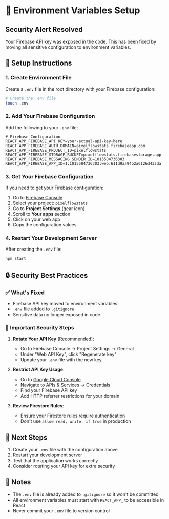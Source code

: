 # 🔐 Environment Variables Setup

## Security Alert Resolved

Your Firebase API key was exposed in the code. This has been fixed by moving all sensitive configuration to environment variables.

## 🚀 Setup Instructions

### 1. Create Environment File

Create a `.env` file in the root directory with your Firebase configuration:

```bash
# Create the .env file
touch .env
```

### 2. Add Your Firebase Configuration

Add the following to your `.env` file:

```env
# Firebase Configuration
REACT_APP_FIREBASE_API_KEY=your-actual-api-key-here
REACT_APP_FIREBASE_AUTH_DOMAIN=pixelflowstats.firebaseapp.com
REACT_APP_FIREBASE_PROJECT_ID=pixelflowstats
REACT_APP_FIREBASE_STORAGE_BUCKET=pixelflowstats.firebasestorage.app
REACT_APP_FIREBASE_MESSAGING_SENDER_ID=1015584736303
REACT_APP_FIREBASE_APP_ID=1:1015584736303:web:611d9aa94b2a6126d432da
```

### 3. Get Your Firebase Configuration

If you need to get your Firebase configuration:

1. Go to [Firebase Console](https://console.firebase.google.com/)
2. Select your project: `pixelflowstats`
3. Go to **Project Settings** (gear icon)
4. Scroll to **Your apps** section
5. Click on your web app
6. Copy the configuration values

### 4. Restart Your Development Server

After creating the `.env` file:

```bash
npm start
```

## 🔒 Security Best Practices

### ✅ What's Fixed
- Firebase API key moved to environment variables
- `.env` file added to `.gitignore`
- Sensitive data no longer exposed in code

### 🚨 Important Security Steps

1. **Rotate Your API Key** (Recommended):
   - Go to Firebase Console → Project Settings → General
   - Under "Web API Key", click "Regenerate key"
   - Update your `.env` file with the new key

2. **Restrict API Key Usage**:
   - Go to [Google Cloud Console](https://console.cloud.google.com/)
   - Navigate to APIs & Services → Credentials
   - Find your Firebase API key
   - Add HTTP referrer restrictions for your domain

3. **Review Firestore Rules**:
   - Ensure your Firestore rules require authentication
   - Don't use `allow read, write: if true` in production

## 🎯 Next Steps

1. Create your `.env` file with the configuration above
2. Restart your development server
3. Test that the application works correctly
4. Consider rotating your API key for extra security

## 📝 Notes

- The `.env` file is already added to `.gitignore` so it won't be committed
- All environment variables must start with `REACT_APP_` to be accessible in React
- Never commit your `.env` file to version control
